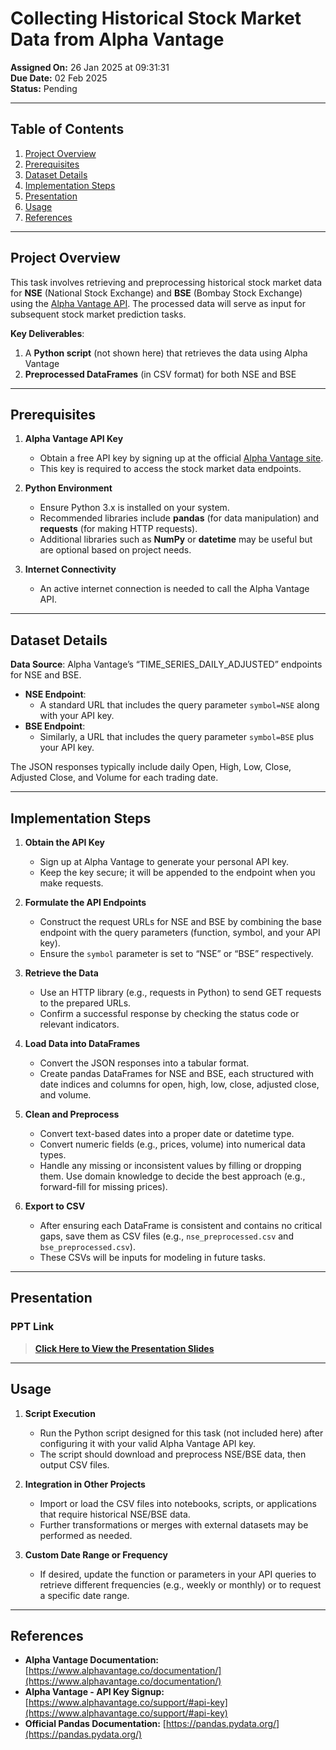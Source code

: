 # Collecting Historical Stock Market Data from Alpha Vantage

**Assigned On:** 26 Jan 2025 at 09:31:31  
**Due Date:** 02 Feb 2025  
**Status:** Pending

---

## Table of Contents
1. [Project Overview](#project-overview)  
2. [Prerequisites](#prerequisites)  
3. [Dataset Details](#dataset-details)  
4. [Implementation Steps](#implementation-steps)
5. [Presentation](#presentation)  
6. [Usage](#usage)  
7. [References](#references)

---

## Project Overview

This task involves retrieving and preprocessing historical stock market data for **NSE** (National Stock Exchange) and **BSE** (Bombay Stock Exchange) using the [Alpha Vantage API](https://www.alphavantage.co/documentation/). The processed data will serve as input for subsequent stock market prediction tasks.

**Key Deliverables**:
1. A **Python script** (not shown here) that retrieves the data using Alpha Vantage  
2. **Preprocessed DataFrames** (in CSV format) for both NSE and BSE

---

## Prerequisites

1. **Alpha Vantage API Key**  
   - Obtain a free API key by signing up at the official [Alpha Vantage site](https://www.alphavantage.co/support/#api-key).
   - This key is required to access the stock market data endpoints.

2. **Python Environment**  
   - Ensure Python 3.x is installed on your system.
   - Recommended libraries include **pandas** (for data manipulation) and **requests** (for making HTTP requests).
   - Additional libraries such as **NumPy** or **datetime** may be useful but are optional based on project needs.

3. **Internet Connectivity**  
   - An active internet connection is needed to call the Alpha Vantage API.

---

## Dataset Details

**Data Source**: Alpha Vantage’s “TIME_SERIES_DAILY_ADJUSTED” endpoints for NSE and BSE.  

- **NSE Endpoint**:  
  - A standard URL that includes the query parameter `symbol=NSE` along with your API key.
- **BSE Endpoint**:  
  - Similarly, a URL that includes the query parameter `symbol=BSE` plus your API key.

The JSON responses typically include daily Open, High, Low, Close, Adjusted Close, and Volume for each trading date.

---

## Implementation Steps

1. **Obtain the API Key**  
   - Sign up at Alpha Vantage to generate your personal API key.
   - Keep the key secure; it will be appended to the endpoint when you make requests.

2. **Formulate the API Endpoints**  
   - Construct the request URLs for NSE and BSE by combining the base endpoint with the query parameters (function, symbol, and your API key).
   - Ensure the `symbol` parameter is set to “NSE” or “BSE” respectively.

3. **Retrieve the Data**  
   - Use an HTTP library (e.g., requests in Python) to send GET requests to the prepared URLs.
   - Confirm a successful response by checking the status code or relevant indicators.

4. **Load Data into DataFrames**  
   - Convert the JSON responses into a tabular format.
   - Create pandas DataFrames for NSE and BSE, each structured with date indices and columns for open, high, low, close, adjusted close, and volume.

5. **Clean and Preprocess**  
   - Convert text-based dates into a proper date or datetime type.
   - Convert numeric fields (e.g., prices, volume) into numerical data types.
   - Handle any missing or inconsistent values by filling or dropping them. Use domain knowledge to decide the best approach (e.g., forward-fill for missing prices).

6. **Export to CSV**  
   - After ensuring each DataFrame is consistent and contains no critical gaps, save them as CSV files (e.g., `nse_preprocessed.csv` and `bse_preprocessed.csv`).
   - These CSVs will be inputs for modeling in future tasks.

---

## Presentation

### PPT Link
> **[Click Here to View the Presentation Slides](https://www.canva.com/design/DAGd9-FKQ_Y/YQFtk22df_-M9kygbuwujQ/edit)**

---

## Usage

1. **Script Execution**  
   - Run the Python script designed for this task (not included here) after configuring it with your valid Alpha Vantage API key.
   - The script should download and preprocess NSE/BSE data, then output CSV files.

2. **Integration in Other Projects**  
   - Import or load the CSV files into notebooks, scripts, or applications that require historical NSE/BSE data.
   - Further transformations or merges with external datasets may be performed as needed.

3. **Custom Date Range or Frequency**  
   - If desired, update the function or parameters in your API queries to retrieve different frequencies (e.g., weekly or monthly) or to request a specific date range.

---

## References
 
- **Alpha Vantage Documentation:** [https://www.alphavantage.co/documentation/](https://www.alphavantage.co/documentation/)  
- **Alpha Vantage - API Key Signup:** [https://www.alphavantage.co/support/#api-key](https://www.alphavantage.co/support/#api-key)  
- **Official Pandas Documentation:** [https://pandas.pydata.org/](https://pandas.pydata.org/)  
